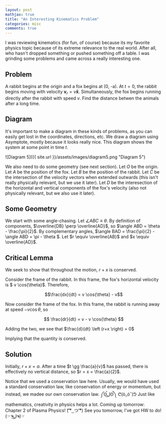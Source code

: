 ```yaml
---
layout: post
mathjax: true
title: "An Interesting Kinematics Problem"
categories: misc
comments: true
---
```


I was reviewing kinematics (for fun, of course) because its my favorite physics topic because of its extreme relevance to the real world.
After all, who hasn't dropped something or pushed something off a table.
I was grinding some problems and came across a really interesting one.

## Problem

A rabbit begins at the origin and a fox begins at (0, -a).
At $t=0$, the rabbit begins moving with velocity $\boldsymbol{v}_r = v \boldsymbol{\hat{x}}$.
Simultaneously, the fox begins running directly after the rabbit with speed $v$.
Find the distance betwen the animals after a long time.

## Diagram

It's important to make a diagram in these kinds of problems, as you can easily get lost in the coordinates, directions, etc.
We  draw a diagram using Asymptote, mostly because it looks really nice.
This diagram shows the system at some point in time $t$.

![Diagram 5]({{ site.url }}/assets/images/diagram5.png "Diagram 5")

We also need to do some geometry (see next section).
Let $O$ be the origin.
Let $A$ be the position of the fox.
Let $B$ be the position of the rabbit.
Let $C$ be the intersection of the velocity vectors when extended outwards (this isn't really physically relevant, but we use it later).
Let $D$ be the interesection of the horizontal and vertical components of the fox's velocity (also not physically relevant, but we also use it later).

## Some Geometry

We start with some angle-chasing.
Let $\angle ABC \equiv \theta$.
By definition of components, $\overline{DB} \perp \overline{AD}$, so $\angle ABD = \theta - \frac{\pi}{2}$.
By complementary angles, $\angle BAD = \frac{\pi}{2} - \angle ABD = \pi - \theta $.
Let $r \equiv \overline{AB}$ and $x \equiv \overline{AD}$.

## Critical Lemma

We seek to show that throughout the motion, $r+x$ is conserved.

Consider the frame of the rabbit.
In this frame, the fox's horizontal velocity is $ v \cos{\theta}$.
Therefore,

$$\frac{dx}{dt} = v \cos{\theta} - v$$

Now consider the frame of the fox.
In this frame, the rabbit is running away at speed $- v \cos{\theta}$, so

$$ \frac{dr}{dt} = v - v \cos{\theta} $$

Adding the two, we see that
$\frac{d}{dt} \left (r+x \right) = 0$

Implying that the quantity is conserved.

## Solution

Initially, $r+x = a$. After a time $t \gg \frac{a}{v}$ has passed, there is effectively no vertical distance, so $r = x = \frac{a}{2}$.

Notice that we used a conservation law here. Usually, we would have used a standard conservation law, like conservation of energy or momentum, but instead, we madee our own conservation law.
༼ʘ̚ل͜ʘ̚༽
ᕦ(ò_óˇ)ᕤ
Just like mathematics, creativity in physics helps a lot.
Coming up tomorrow: Chapter 2 of Plasma Physics!
(͡ ͡° ͜ つ ͡͡°) See you tomorrow, I've got HW to do! (☞ຈل͜ຈ)☞
